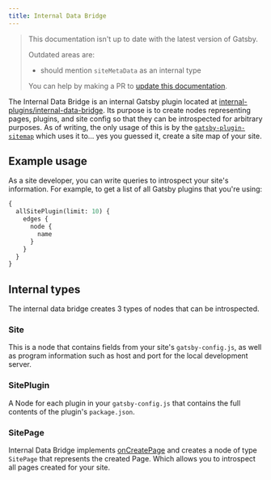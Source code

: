 ```yaml
---
title: Internal Data Bridge
---
```


> This documentation isn't up to date with the latest version of Gatsby.
>
> Outdated areas are:
>
> - should mention `siteMetaData` as an internal type
>
> You can help by making a PR to [update this documentation](https://github.com/gatsbyjs/gatsby/issues/14228).

The Internal Data Bridge is an internal Gatsby plugin located at [internal-plugins/internal-data-bridge](https://github.com/gatsbyjs/gatsby/tree/master/packages/gatsby/src/internal-plugins/internal-data-bridge). Its purpose is to create nodes representing pages, plugins, and site config so that they can be introspected for arbitrary purposes. As of writing, the only usage of this is by the [`gatsby-plugin-sitemap`](/packages/gatsby-plugin-sitemap) which uses it to... yes you guessed it, create a site map of your site.

## Example usage

As a site developer, you can write queries to introspect your site's information. For example, to get a list of all Gatsby plugins that you're using:

```graphql
{
  allSitePlugin(limit: 10) {
    edges {
      node {
        name
      }
    }
  }
}
```

## Internal types

The internal data bridge creates 3 types of nodes that can be introspected.

### Site

This is a node that contains fields from your site's `gatsby-config.js`, as well as program information such as host and port for the local development server.

### SitePlugin

A Node for each plugin in your `gatsby-config.js` that contains the full contents of the plugin's `package.json`.

### SitePage

Internal Data Bridge implements [onCreatePage](/docs/node-apis/#onCreatePage) and creates a node of type `SitePage` that represents the created Page. Which allows you to introspect all pages created for your site.
